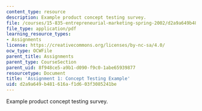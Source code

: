 ```yaml
---
content_type: resource
description: Example product concept testing survey.
file: /courses/15-835-entrepreneurial-marketing-spring-2002/d2a9a649b481616af1d603f3085241be_pdaconcepttest.pdf
file_type: application/pdf
learning_resource_types:
- Assignments
license: https://creativecommons.org/licenses/by-nc-sa/4.0/
ocw_type: OCWFile
parent_title: Assignments
parent_type: CourseSection
parent_uid: 8f948ce5-a9b1-d090-f9c0-1abe65939877
resourcetype: Document
title: 'Assignment 1: Concept Testing Example'
uid: d2a9a649-b481-616a-f1d6-03f3085241be
---
```

Example product concept testing survey.